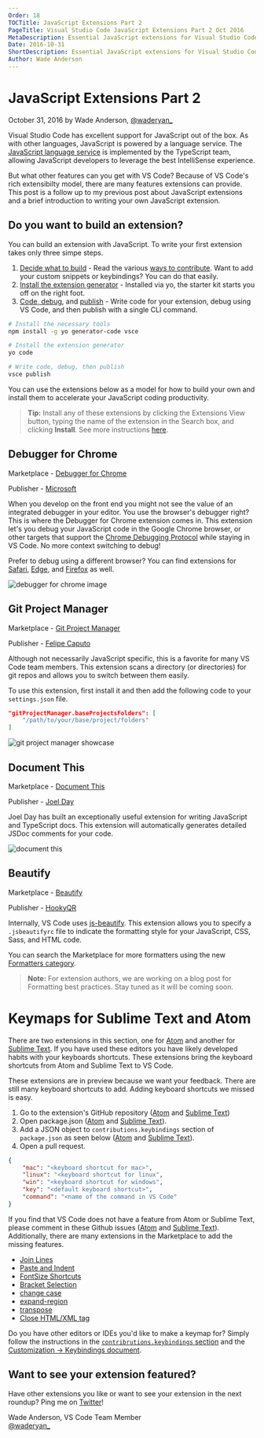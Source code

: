 ```yaml
---
Order: 18
TOCTitle: JavaScript Extensions Part 2
PageTitle: Visual Studio Code JavaScript Extensions Part 2 Oct 2016
MetaDescription: Essential JavaScript extensions for Visual Studio Code. 
Date: 2016-10-31
ShortDescription: Essential JavaScript extensions for Visual Studio Code. 
Author: Wade Anderson
---
```


# JavaScript Extensions Part 2

October 31, 2016 by Wade Anderson, [@waderyan_](https://twitter.com/waderyan_)

Visual Studio Code has excellent support for JavaScript out of the box. As with other languages, JavaScript is powered by a language service. The [JavaScript language service](https://github.com/Microsoft/TypeScript/wiki/Salsa) is implemented by the TypeScript team, allowing JavaScript developers to leverage the best IntelliSense experience. 

But what other features can you get with VS Code? Because of VS Code's rich extensibilty model, there are many features extensions can provide. This post is a follow up to my previous post about JavaScript extensions and a brief introduction to writing your own JavaScript extension. 

## Do you want to build an extension? 

You can build an extension with JavaScript. To write your first extension takes only three simpe steps. 

1. [Decide what to build](http://code.visualstudio.com/docs/extensions/overview) - Read the various [ways to contribute](http://code.visualstudio.com/docs/extensionAPI/extension-points). Want to add your custom snippets or keybindings? You can do that easily. 
2. [Install the extension generator](http://code.visualstudio.com/docs/tools/yocode) - Installed via yo, the starter kit starts you off on the right foot. 
3. [Code, debug](http://code.visualstudio.com/docs/extensions/debugging-extensions), and [publish](http://code.visualstudio.com/docs/tools/vscecli) - Write code for your extension, debug using VS Code, and then publish with a single CLI command. 

```zsh
# Install the necessary tools
npm install -g yo generator-code vsce

# Install the extension generator
yo code

# Write code, debug, then publish
vsce publish
```

You can use the extensions below as a model for how to build your own and install them to accelerate your JavaScript coding productivity. 

> **Tip:** Install any of these extensions by clicking the Extensions View button, typing the name of the extension in the Search box, and clicking **Install**. See more instructions [here](/docs/editor/extension-gallery.md#browse-and-install-extensions-in-vs-code).

## Debugger for Chrome

Marketplace - [Debugger for Chrome](https://marketplace.visualstudio.com/items?itemName=msjsdiag.debugger-for-chrome)

Publisher - [Microsoft](https://marketplace.visualstudio.com/search?term=publisher%3A%22Microsoft%22&target=VSCode&sortBy=Relevance)

When you develop on the front end you might not see the value of an integrated debugger in your editor. You use the browser's debugger right? This is where the Debugger for Chrome extension comes in. This extension let's you debug your JavaScript code in the Google Chrome browser, or other targets that support the [Chrome Debugging Protocol](https://chromedevtools.github.io/debugger-protocol-viewer/) while staying in VS Code. No more context switching to debug! 

Prefer to debug using a different browser? You can find extensions for [Safari](https://marketplace.visualstudio.com/items?itemName=msjsdiag.debugger-for-ios-web), [Edge](https://marketplace.visualstudio.com/items?itemName=msjsdiag.debugger-for-edge), and [Firefox](https://marketplace.visualstudio.com/items?itemName=hbenl.vscode-firefox-debug) as well. 

![debugger for chrome image](2016_10_31_chrome_debugger.png)

## Git Project Manager

Marketplace - [Git Project Manager](https://marketplace.visualstudio.com/items?itemName=felipecaputo.git-project-manager)

Publisher - [Felipe Caputo](https://marketplace.visualstudio.com/search?term=publisher%3A%22Felipe%20Caputo%22&target=VSCode&sortBy=Relevance)

Although not necessarily JavaScript specific, this is a favorite for many VS Code team members. This extension scans a directory (or directories) for git repos and allows you to switch between them easily. 

To use this extension, first install it and then add the following code to your `settings.json` file. 

```json
"gitProjectManager.baseProjectsFolders": [
    "/path/to/your/base/project/folders"
]
```

![git project manager showcase](2016_10_31_git_project_manager.gif)

## Document This

Marketplace - [Document This](https://marketplace.visualstudio.com/items?itemName=joelday.docthis)

Publisher - [Joel Day](https://marketplace.visualstudio.com/search?term=publisher%3A%22Joel%20Day%22&target=VSCode)

Joel Day has built an exceptionally useful extension for writing JavaScript and TypeScript docs. This extension will automatically generates detailed JSDoc comments for your code. 

![document this](2016_10_31_document_this.gif)

## Beautify 

Marketplace - [Beautify](https://marketplace.visualstudio.com/items?itemName=HookyQR.beautify)

Publisher - [HookyQR](https://marketplace.visualstudio.com/search?term=publisher%3A%22HookyQR%22&target=VSCode)

Internally, VS Code uses [js-beautify](https://www.npmjs.com/package/js-beautify). This extension allows you to specify a `.jsbeautifyrc` file to indicate the formatting style for your JavaScript, CSS, Sass, and HTML code. 

You can search the Marketplace for more formatters using the new [Formatters category](https://marketplace.visualstudio.com/search?target=VSCode&category=Formatters&sortBy=Downloads). 

>**Note:** For extension authors, we are working on a blog post for Formatting best practices. Stay tuned as it will be coming soon. 

# Keymaps for Sublime Text and Atom

There are two extensions in this section, one for [Atom](https://marketplace.visualstudio.com/items?itemName=ms-vscode.atom-keybindings) and another for [Sublime Text](https://marketplace.visualstudio.com/items?itemName=ms-vscode.sublime-keybindings). If you have used these editors you have likely developed habits with your keyboards shortcuts. These extensions bring the keyboard shortcuts from Atom and Sublime Text to VS Code. 

These extensions are in preview because we want your feedback. There are still many keyboard shortcuts to add. Adding keyboard shortcuts we missed is easy. 

1. Go to the extension's GitHub repository ([Atom](https://github.com/waderyan/vscode-atom-keybindings) and [Sublime Text](https://github.com/Microsoft/vscode-sublime-keybindings))
2. Open package.json ([Atom](https://github.com/waderyan/vscode-atom-keybindings/blob/master/package.json) and [Sublime Text](https://github.com/Microsoft/vscode-sublime-keybindings/blob/master/package.json)).
3. Add a JSON object to `contributions.keybindings` section of `package.json` as seen below ([Atom](https://github.com/waderyan/vscode-atom-keybindings/blob/master/package.json#L25) and [Sublime Text](https://github.com/Microsoft/vscode-sublime-keybindings/blob/master/package.json#L25)).
4. Open a pull request.

```json
{
    "mac": "<keyboard shortcut for mac>",
    "linux": "<keyboard shortcut for linux",
    "win": "<keyboard shortcut for windows",
    "key": "<default keyboard shortcut>",
    "command": "<name of the command in VS Code"
}
```

If you find that VS Code does not have a feature from Atom or Sublime Text, please comment in these Github issues ([Atom](https://github.com/waderyan/vscode/issues/14316) and [Sublime Text](https://github.com/Microsoft/vscode/issues/3776)). Additionally, there are many extensions in the Marketplace to add the missing features. 

* [Join Lines](https://marketplace.visualstudio.com/items?itemName=wmaurer.join-lines)
* [Paste and Indent](https://marketplace.visualstudio.com/items?itemName=Rubymaniac.vscode-paste-and-indent)
* [FontSize Shortcuts](https://marketplace.visualstudio.com/items?itemName=peterjuras.fontsize-shortcuts)
* [Bracket Selection](https://marketplace.visualstudio.com/items?itemName=guosong.bracketselection)
* [change case](https://marketplace.visualstudio.com/items?itemName=wmaurer.change-case)
* [expand-region](https://marketplace.visualstudio.com/items?itemName=letrieu.expand-region)
* [transpose](https://marketplace.visualstudio.com/items?itemName=v4run.transpose)
* [Close HTML/XML tag](https://marketplace.visualstudio.com/items?itemName=Compulim.compulim-vscode-closetag)

Do you have other editors or IDEs you'd like to make a keymap for? Simply follow the instructions in the [`contribrutions.keybindings` section](http://code.visualstudio.com/docs/extensionAPI/extension-points#_contributeskeybindings) and the [Customization -> Keybindings document](http://code.visualstudio.com/docs/customization/keybindings). 

## Want to see your extension featured?

Have other extensions you like or want to see your extension in the next roundup? Ping me on [Twitter](https://twitter.com/waderyan_)!

Wade Anderson, VS Code Team Member <br>
[@waderyan_](https://twitter.com/waderyan_)
